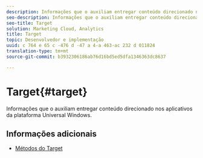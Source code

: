 ```yaml
---
description: Informações que o auxiliam entregar conteúdo direcionado nos aplicativos da plataforma Universal Windows.
seo-description: Informações que o auxiliam entregar conteúdo direcionado nos aplicativos da plataforma Universal Windows.
seo-title: Target
solution: Marketing Cloud, Analytics
title: Target
topic: Desenvolvedor e implementação
uuid: c 764 e 65 c -476 d -47 a 4-a 463-ac 232 d 011824
translation-type: tm+mt
source-git-commit: b3932306186ab76d16bd5ed5dfa1346363dc8637

---
```



# Target{#target}

Informações que o auxiliam entregar conteúdo direcionado nos aplicativos da plataforma Universal Windows.

## Informações adicionais

+ [Métodos do Target](/help/universal-windows/target/target-methods.md)